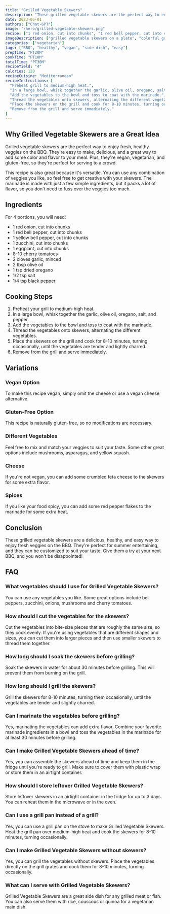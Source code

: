 ```yaml
---
title: "Grilled Vegetable Skewers"
description: "These grilled vegetable skewers are the perfect way to enjoy fresh, healthy veggies on the BBQ. Whether you're vegan, vegetarian or just looking for a delicious side dish, these skewers are sure to impress."
date: 2023-06-01
authors: ["Chat-GPT"]
image: "/hero/grilled-vegetable-skewers.png"
recipe: ["1 red onion, cut into chunks", "1 red bell pepper, cut into chunks", "1 yellow bell pepper, cut into chunks", "1 zucchini, cut into chunks", "1 eggplant, cut into chunks", "8-10 cherry tomatoes", "2 cloves garlic, minced", "2 tbsp olive oil", "1 tsp dried oregano", "1/2 tsp salt", "1/4 tsp black pepper"]
imageDescription: ["grilled vegetable skewers on a plate", "colorful grilled vegetables on a stick", "fresh and healthy vegetable skewers", "summer BBQ vegetable skewers"]
categories: ["vegetarian"]
tags: ["BBQ", "healthy", "vegan", "side dish", "easy"]
prepTime: "PT20M"
cookTime: "PT10M"
totalTime: "PT30M"
recipeYield: "4"
calories: 120
recipeCuisine: "Mediterranean"
recipeInstructions: [
  "Preheat grill to medium-high heat.",
  "In a large bowl, whisk together the garlic, olive oil, oregano, salt and pepper.",
  "Add the vegetables to the bowl and toss to coat with the marinade.",
  "Thread the vegetables onto skewers, alternating the different vegetables.",
  "Place the skewers on the grill and cook for 8-10 minutes, turning occasionally, until the vegetables are tender and lightly charred.",
  "Remove from the grill and serve immediately."
]
---
```


## Why Grilled Vegetable Skewers are a Great Idea

Grilled vegetable skewers are the perfect way to enjoy fresh, healthy veggies on the BBQ. They're easy to make, delicious, and a great way to add some color and flavor to your meal. Plus, they're vegan, vegetarian, and gluten-free, so they're perfect for serving to a crowd. 

This recipe is also great because it's versatile. You can use any combination of veggies you like, so feel free to get creative with your skewers. The marinade is made with just a few simple ingredients, but it packs a lot of flavor, so you don't need to fuss over the veggies too much. 

## Ingredients

For 4 portions, you will need:

- 1 red onion, cut into chunks
- 1 red bell pepper, cut into chunks
- 1 yellow bell pepper, cut into chunks
- 1 zucchini, cut into chunks
- 1 eggplant, cut into chunks
- 8-10 cherry tomatoes
- 2 cloves garlic, minced
- 2 tbsp olive oil
- 1 tsp dried oregano
- 1/2 tsp salt
- 1/4 tsp black pepper

## Cooking Steps

1. Preheat your grill to medium-high heat.
2. In a large bowl, whisk together the garlic, olive oil, oregano, salt, and pepper.
3. Add the vegetables to the bowl and toss to coat with the marinade.
4. Thread the vegetables onto skewers, alternating the different vegetables.
5. Place the skewers on the grill and cook for 8-10 minutes, turning occasionally, until the vegetables are tender and lightly charred.
6. Remove from the grill and serve immediately.

## Variations

### Vegan Option

To make this recipe vegan, simply omit the cheese or use a vegan cheese alternative.

### Gluten-Free Option

This recipe is naturally gluten-free, so no modifications are necessary.

### Different Vegetables

Feel free to mix and match your veggies to suit your taste. Some other great options include mushrooms, asparagus, and yellow squash.

### Cheese

If you're not vegan, you can add some crumbled feta cheese to the skewers for some extra flavor.

### Spices

If you like your food spicy, you can add some red pepper flakes to the marinade for some extra heat.

## Conclusion

These grilled vegetable skewers are a delicious, healthy, and easy way to enjoy fresh veggies on the BBQ. They're perfect for summer entertaining, and they can be customized to suit your taste. Give them a try at your next BBQ, and you won't be disappointed!

## FAQ

### What vegetables should I use for Grilled Vegetable Skewers?

You can use any vegetables you like. Some great options include bell peppers, zucchini, onions, mushrooms and cherry tomatoes.

### How should I cut the vegetables for the skewers?

Cut the vegetables into bite-size pieces that are roughly the same size, so they cook evenly. If you're using vegetables that are different shapes and sizes, you can cut them into larger pieces and then use smaller skewers to thread them together.

### How long should I soak the skewers before grilling?

Soak the skewers in water for about 30 minutes before grilling. This will prevent them from burning on the grill.

### How long should I grill the skewers?

Grill the skewers for 8-10 minutes, turning them occasionally, until the vegetables are tender and slightly charred.

### Can I marinate the vegetables before grilling?

Yes, marinating the vegetables can add extra flavor. Combine your favorite marinade ingredients in a bowl and toss the vegetables in the marinade for at least 30 minutes before grilling.

### Can I make Grilled Vegetable Skewers ahead of time?

Yes, you can assemble the skewers ahead of time and keep them in the fridge until you're ready to grill. Make sure to cover them with plastic wrap or store them in an airtight container.

### How should I store leftover Grilled Vegetable Skewers?

Store leftover skewers in an airtight container in the fridge for up to 3 days. You can reheat them in the microwave or in the oven.

### Can I use a grill pan instead of a grill?

Yes, you can use a grill pan on the stove to make Grilled Vegetable Skewers. Heat the grill pan over medium-high heat and cook the skewers for 8-10 minutes, turning occasionally.

### Can I make Grilled Vegetable Skewers without skewers?

Yes, you can grill the vegetables without skewers. Place the vegetables directly on the grill grates and cook them for 8-10 minutes, turning occasionally.

### What can I serve with Grilled Vegetable Skewers?

Grilled Vegetable Skewers are a great side dish for any grilled meat or fish. You can also serve them with rice, couscous or quinoa for a vegetarian main dish.